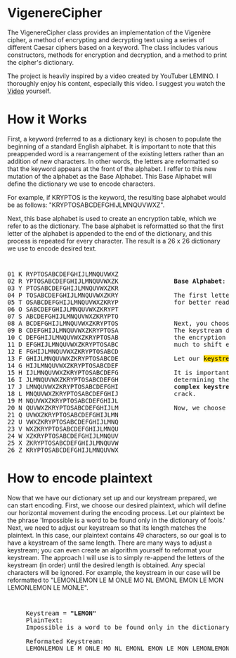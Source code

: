 # VigenereCipher
The VigenereCipher class provides an implementation of the Vigenère cipher, a method of encrypting and decrypting text using a series of different Caesar ciphers based on a keyword. The class includes various constructors, methods for encryption and decryption, and a method to print the cipher's dictionary.

The project is heavily inspired by a video created by YouTuber LEMINO. I thoroughly enjoy his content, especially this video. I suggest you watch the [Video](https://youtu.be/jVpsLMCIB0Y?si=haevvMONuUgkI6_0) yourself. 

# How it Works
First, a keyword (referred to as a dictionary key) is chosen to populate the beginning of a standard English alphabet. It is important to note that this preappended word is a rearrangement of the existing letters rather than an addition of new characters. In other words, the letters are reformatted so that the keyword appears at the front of the alphabet. I reffer to this new mutation of the alphabet as the Base Alphabet. This Base Alphabet will define the dictionary we use to encode characters. 

For example, if KRYPTOS is the keyword, the resulting base alphabet would be as follows: "KRYPTOSABCDEFGHIJLMNQUVWXZ". 

Next, this base alphabet is used to create an encryption table, which we refer to as the dictionary. The base alphabet is reformatted so that the first letter of the alphabet is appended to the end of the dictionary, and this process is repeated for every character. The result is a 26 x 26 dictionary we use to encode desired text. 

<p style="font-size: smaller; white-space: pre; margin-left: 80px;">
<pre>
01 K RYPTOSABCDEFGHIJLMNQUVWXZ
02 R YPTOSABCDEFGHIJLMNQUVWXZK               <strong>Base Alphabet</strong>: [KRYPTOSABCDEFGHIJLMNQUVWXZ]
03 Y PTOSABCDEFGHIJLMNQUVWXZKR
04 P TOSABCDEFGHIJLMNQUVWXZKRY               The first letter of every alphabet was isolated and numbers were added   
05 T OSABCDEFGHIJLMNQUVWXZKRYP               for better readability. 
06 O SABCDEFGHIJLMNQUVWXZKRYPT           
07 S ABCDEFGHIJLMNQUVWXZKRYPTO
08 A BCDEFGHIJLMNQUVWXZKRYPTOS               Next, you choose a phrase or keyword; this will function as the keystream.  
09 B CDEFGHIJLMNQUVWXZKRYPTOSA               The keystream defines the index in the vertical direction and is crucial in
10 C DEFGHIJLMNQUVWXZKRYPTOSAB               the encryption process. Think of the keystream as the key that defines how 
11 D EFGHIJLMNQUVWXZKRYPTOSABC               much to shift every letter of the desired plaintext.
12 E FGHIJLMNQUVWXZKRYPTOSABCD
13 F GHIJLMNQUVWXZKRYPTOSABCDE               Let our <mark style="background-color: gold;">keystream</mark> be <strong>LEMON</strong>. 
14 G HIJLMNQUVWXZKRYPTOSABCDEF               
15 H IJLMNQUVWXZKRYPTOSABCDEFG               It is important to recognize that the keystream plays a significant role in 
16 I JLMNQUVWXZKRYPTOSABCDEFGH               determining the quality of the encryption. In other words, <strong>longer and more</strong> 
17 J LMNQUVWXZKRYPTOSABCDEFGHI               <strong>complex keystreams enhance the encryption</strong> and make it more difficult to 
18 L MNQUVWXZKRYPTOSABCDEFGHIJ               crack.
19 M NQUVWXZKRYPTOSABCDEFGHIJL
20 N QUVWXZKRYPTOSABCDEFGHIJLM               Now, we choose plaintext we want to encrypt.
21 Q UVWXZKRYPTOSABCDEFGHIJLMN
22 U VWXZKRYPTOSABCDEFGHIJLMNQ
23 V WXZKRYPTOSABCDEFGHIJLMNQU
24 W XZKRYPTOSABCDEFGHIJLMNQUV
25 X ZKRYPTOSABCDEFGHIJLMNQUVW
26 Z KRYPTOSABCDEFGHIJLMNQUVWX
</pre>
</p>

# How to encode plaintext
Now that we have our dictionary set up and our keystream prepared, we can start encoding. First, we choose our desired plaintext, which will define our horizontal movement during the encoding process. Let our plaintext be the phrase 'Impossible is a word to be found only in the dictionary of fools.' Next, we need to adjust our keystream so that its length matches the plaintext. In this case, our plaintext contains 49 characters, so our goal is to have a keystream of the same length. There are many ways to adjust a keystream; you can even create an algorithm yourself to reformat your keystream. The approach I will use is to simply re-append the letters of the keystream (in order) until the desired length is obtained. Any special characters will be ignored. For example, the keystream in our case will be reformatted to "LEMONLEMON LE M ONLE MO NL EMONL EMON LE MON LEMONLEMON LE MONLE". 

<p style="font-size: smaller; white-space: pre; margin-left: 80px;">
<pre>
     Keystream = <strong>"LEMON"</strong>                                               01 K RYPTOSABCDEFGHIJLMNQUVWXZ
     PlainText:                                                                         02 R YPTOSABCDEFGHIJLMNQUVWXZK
     Impossible is a word to be found only in the dictionary of fools                   03 Y PTOSABCDEFGHIJLMNQUVWXZKR
                                                                                        04 P TOSABCDEFGHIJLMNQUVWXZKRY                  
     Reformated Keystream:                                                              05 T OSABCDEFGHIJLMNQUVWXZKRYP                
     LEMONLEMON LE M ONLE MO NL EMONL EMON LE MON LEMONLEMON LE MONLE                   06 O SABCDEFGHIJLMNQUVWXZKRYPT           
                                                                                        07 S ABCDEFGHIJLMNQUVWXZKRYPTO
                                                                                        08 A BCDEFGHIJLMNQUVWXZKRYPTOS                 
                                                                                        09 B CDEFGHIJLMNQUVWXZKRYPTOSA               
                                                                                        10 C DEFGHIJLMNQUVWXZKRYPTOSAB               
                                                                                        11 D EFGHIJLMNQUVWXZKRYPTOSABC               
                                                                                        12 E FGHIJLMNQUVWXZKRYPTOSABCD
                                                                                        13 F GHIJLMNQUVWXZKRYPTOSABCDE                
                                                                                        14 G HIJLMNQUVWXZKRYPTOSABCDEF               
                                                                                        15 H IJLMNQUVWXZKRYPTOSABCDEFG                
                                                                                        16 I JLMNQUVWXZKRYPTOSABCDEFGH                
                                                                                        17 J LMNQUVWXZKRYPTOSABCDEFGHI                
                                                                                        18 L MNQUVWXZKRYPTOSABCDEFGHIJ               
                                                                                        19 M NQUVWXZKRYPTOSABCDEFGHIJL
                                                                                        20 N QUVWXZKRYPTOSABCDEFGHIJLM               
                                                                                        21 Q UVWXZKRYPTOSABCDEFGHIJLMN
                                                                                        22 U VWXZKRYPTOSABCDEFGHIJLMNQ
                                                                                        23 V WXZKRYPTOSABCDEFGHIJLMNQU
                                                                                        24 W XZKRYPTOSABCDEFGHIJLMNQUV
                                                                                        25 X ZKRYPTOSABCDEFGHIJLMNQUVW
                                                                                        26 Z KRYPTOSABCDEFGHIJLMNQUVWX
</pre>
</p>




                                                                          
                                                                        




            
